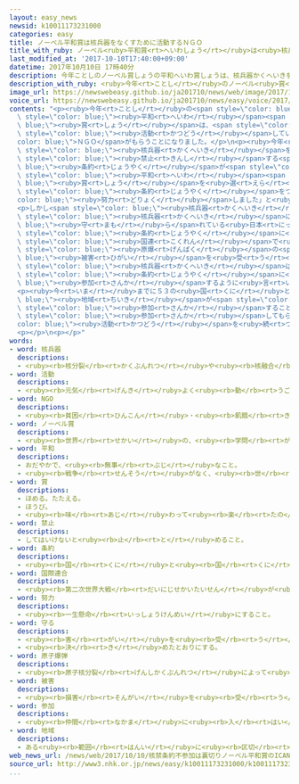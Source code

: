 ```yaml
---
layout: easy_news
newsid: k10011173231000
categories: easy
title: ノーベル平和賞は核兵器をなくすために活動するＮＧＯ
title_with_ruby: ノーベル<ruby>平和賞<rt>へいわしょう</rt></ruby>は<ruby>核兵器<rt>かくへいき</rt></ruby>をなくすために<ruby>活動<rt>かつどう</rt></ruby>するＮＧＯ
last_modified_at: '2017-10-10T17:40:00+09:00'
datetime: 2017年10月10日 17時40分
description: 今年ことしのノーベル賞しょうの平和へいわ賞しょうは、核兵器かくへいきをなくすために世界せかいで活動かつどうしている「ＩＣＡＮ」というＮＧＯがもらうことになりました。
description_with_ruby: <ruby>今年<rt>ことし</rt></ruby>のノーベル<ruby>賞<rt>しょう</rt></ruby>の<ruby>平和<rt>へいわ</rt></ruby><ruby>賞<rt>しょう</rt></ruby>は、<ruby>核兵器<rt>かくへいき</rt></ruby>をなくすために<ruby>世界<rt>せかい</rt></ruby>で<ruby>活動<rt>かつどう</rt></ruby>している「ＩＣＡＮ」というＮＧＯがもらうことになりました。
image_url: https://newswebeasy.github.io/ja201710/news/web/image/2017/10/10/k10011173231000.jpg
voice_url: https://newswebeasy.github.io/ja201710/news/easy/voice/2017/10/10/k10011173231000.mp3
contents: "<p><ruby>今年<rt>ことし</rt></ruby>の<span style=\"color: blue;\">ノーベル<ruby>賞<rt>しょう</rt></ruby></span>の<span\
  \ style=\"color: blue;\"><ruby>平和<rt>へいわ</rt></ruby></span><span style=\"color:\
  \ blue;\"><ruby>賞<rt>しょう</rt></ruby></span>は、<span style=\"color: blue;\"><ruby>核兵器<rt>かくへいき</rt></ruby></span>をなくすために<ruby>世界<rt>せかい</rt></ruby>で<span\
  \ style=\"color: blue;\"><ruby>活動<rt>かつどう</rt></ruby></span>している「ＩＣＡＮ」という<span style=\"\
  color: blue;\">ＮＧＯ</span>がもらうことになりました。</p>\n<p><ruby>今年<rt>ことし</rt></ruby>７<ruby>月<rt>がつ</rt></ruby>、<span\
  \ style=\"color: blue;\"><ruby>核兵器<rt>かくへいき</rt></ruby></span>を<ruby>作<rt>つく</rt></ruby>ることや<ruby>使<rt>つか</rt></ruby>うことを<span\
  \ style=\"color: blue;\"><ruby>禁止<rt>きんし</rt></ruby></span>する<span style=\"color:\
  \ blue;\"><ruby>条約<rt>じょうやく</rt></ruby></span>が<span style=\"color: blue;\"><ruby>国連<rt>こくれん</rt></ruby></span>で<ruby>決<rt>き</rt></ruby>まりました。<span\
  \ style=\"color: blue;\"><ruby>平和<rt>へいわ</rt></ruby></span><span style=\"color:\
  \ blue;\"><ruby>賞<rt>しょう</rt></ruby></span>を<ruby>選<rt>えら</rt></ruby>んだ<ruby>人<rt>ひと</rt></ruby>たちは、「ＩＣＡＮは<span\
  \ style=\"color: blue;\"><ruby>条約<rt>じょうやく</rt></ruby></span>をつくるために<span style=\"\
  color: blue;\"><ruby>努力<rt>どりょく</rt></ruby></span>しました」と<ruby>言<rt>い</rt></ruby>いました。</p>\n\
  <p>しかし<span style=\"color: blue;\"><ruby>核兵器<rt>かくへいき</rt></ruby></span>を<ruby>持<rt>も</rt></ruby>っている<ruby>国<rt>くに</rt></ruby>や、アメリカの<span\
  \ style=\"color: blue;\"><ruby>核兵器<rt>かくへいき</rt></ruby></span>に<span style=\"color:\
  \ blue;\"><ruby>守<rt>まも</rt></ruby>ら</span>れている<ruby>日本<rt>にっぽん</rt></ruby>は、<span\
  \ style=\"color: blue;\"><ruby>条約<rt>じょうやく</rt></ruby></span>に<ruby>反対<rt>はんたい</rt></ruby>しています。ＩＣＡＮは<span\
  \ style=\"color: blue;\"><ruby>国連<rt>こくれん</rt></ruby></span>で<ruby>９日<rt>ここのか</rt></ruby>、「<ruby>広島<rt>ひろしま</rt></ruby>や<ruby>長崎<rt>ながさき</rt></ruby>で<span\
  \ style=\"color: blue;\"><ruby>原爆<rt>げんばく</rt></ruby></span>の<span style=\"color:\
  \ blue;\"><ruby>被害<rt>ひがい</rt></ruby></span>を<ruby>受<rt>う</rt></ruby>けた<ruby>人<rt>ひと</rt></ruby>たちは７０<ruby>年<rt>ねん</rt></ruby><ruby>以上<rt>いじょう</rt></ruby>、<span\
  \ style=\"color: blue;\"><ruby>核兵器<rt>かくへいき</rt></ruby></span>は<ruby>危険<rt>きけん</rt></ruby>だと<ruby>世界<rt>せかい</rt></ruby>の<ruby>人<rt>ひと</rt></ruby>たちに<ruby>伝<rt>つた</rt></ruby>えてきました」と<ruby>話<rt>はな</rt></ruby>して、<ruby>日本<rt>にっぽん</rt></ruby>も<span\
  \ style=\"color: blue;\"><ruby>条約<rt>じょうやく</rt></ruby></span>に<span style=\"color:\
  \ blue;\"><ruby>参加<rt>さんか</rt></ruby></span>するように<ruby>言<rt>い</rt></ruby>いました。</p>\n\
  <p><ruby>今<rt>いま</rt></ruby>までに５３の<ruby>国<rt>くに</rt></ruby>と<span style=\"color:\
  \ blue;\"><ruby>地域<rt>ちいき</rt></ruby></span>が<span style=\"color: blue;\"><ruby>条約<rt>じょうやく</rt></ruby></span>に<span\
  \ style=\"color: blue;\"><ruby>参加<rt>さんか</rt></ruby></span>することを<ruby>決<rt>き</rt></ruby>めています。ＩＣＡＮは、これからもっと<ruby>多<rt>おお</rt></ruby>くの<ruby>国<rt>くに</rt></ruby>に<span\
  \ style=\"color: blue;\"><ruby>参加<rt>さんか</rt></ruby></span>してもらうために<span style=\"\
  color: blue;\"><ruby>活動<rt>かつどう</rt></ruby></span>を<ruby>続<rt>つづ</rt></ruby>けると<ruby>言<rt>い</rt></ruby>っています。</p>\n\
  <p></p>\n<p></p>"
words:
- word: 核兵器
  descriptions:
  - <ruby><rb>核分裂</rb><rt>かくぶんれつ</rt></ruby>や<ruby><rb>核融合</rb><rt>かくゆうごう</rt></ruby>によって<ruby><rb>出</rb><rt>で</rt></ruby>るエネルギーを<ruby><rb>利用</rb><rt>りよう</rt></ruby>した<ruby><rb>兵器</rb><rt>へいき</rt></ruby>。<ruby><rb>原子爆弾</rb><rt>げんしばくだん</rt></ruby>や、<ruby><rb>水素爆弾</rb><rt>すいそばくだん</rt></ruby>など。
- word: 活動
  descriptions:
  - <ruby><rb>元気</rb><rt>げんき</rt></ruby>よく<ruby><rb>動</rb><rt>うご</rt></ruby>いたり、<ruby><rb>働</rb><rt>はたら</rt></ruby>いたりすること。
- word: NGO
  descriptions:
  - <ruby><rb>貧困</rb><rt>ひんこん</rt></ruby>・<ruby><rb>飢餓</rb><rt>きが</rt></ruby>・<ruby><rb>難民</rb><rt>なんみん</rt></ruby>・<ruby><rb>環境</rb><rt>かんきょう</rt></ruby>などの<ruby><rb>問題</rb><rt>もんだい</rt></ruby>に<ruby><rb>国境</rb><rt>こっきょう</rt></ruby>をこえて<ruby><rb>取</rb><rt>と</rt></ruby>り<ruby><rb>組</rb><rt>く</rt></ruby>む、<ruby><rb>民間</rb><rt>みんかん</rt></ruby>の<ruby><rb>援助団体</rb><rt>えんじょだんたい</rt></ruby>のこと。
- word: ノーベル賞
  descriptions:
  - <ruby><rb>世界</rb><rt>せかい</rt></ruby>の、<ruby><rb>学問</rb><rt>がくもん</rt></ruby>や<ruby><rb>平和</rb><rt>へいわ</rt></ruby>のためにりっぱな<ruby><rb>仕事</rb><rt>しごと</rt></ruby>をした<ruby><rb>人</rb><rt>ひと</rt></ruby>に、<ruby><rb>毎年</rb><rt>まいとし</rt></ruby>あたえられる<ruby><rb>賞</rb><rt>しょう</rt></ruby>。<ruby><rb>化学者</rb><rt>かがくしゃ</rt></ruby>ノーベルの<ruby><rb>遺言</rb><rt>ゆいごん</rt></ruby>で、この<ruby><rb>制度</rb><rt>せいど</rt></ruby>ができた。
- word: 平和
  descriptions:
  - おだやかで、<ruby><rb>無事</rb><rt>ぶじ</rt></ruby>なこと。
  - <ruby><rb>戦争</rb><rt>せんそう</rt></ruby>がなく、<ruby><rb>世</rb><rt>よ</rt></ruby>の<ruby><rb>中</rb><rt>なか</rt></ruby>が<ruby><rb>無事</rb><rt>ぶじ</rt></ruby>に<ruby><rb>治</rb><rt>おさ</rt></ruby>まっていること。
- word: 賞
  descriptions:
  - ほめる。たたえる。
  - ほうび。
  - <ruby><rb>味</rb><rt>あじ</rt></ruby>わって<ruby><rb>楽</rb><rt>たの</rt></ruby>しむ。
- word: 禁止
  descriptions:
  - してはいけないと<ruby><rb>止</rb><rt>と</rt></ruby>めること。
- word: 条約
  descriptions:
  - <ruby><rb>国</rb><rt>くに</rt></ruby>と<ruby><rb>国</rb><rt>くに</rt></ruby>との<ruby><rb>間</rb><rt>あいだ</rt></ruby>で<ruby><rb>決</rb><rt>き</rt></ruby>め、<ruby><rb>文章</rb><rt>ぶんしょう</rt></ruby>に<ruby><rb>書</rb><rt>か</rt></ruby>いた<ruby><rb>約束</rb><rt>やくそく</rt></ruby>。
- word: 国際連合
  descriptions:
  - <ruby><rb>第二次世界大戦</rb><rt>だいにじせかいたいせん</rt></ruby>が<ruby><rb>終</rb><rt>お</rt></ruby>わった１９４５<ruby><rb>年</rb><rt>ねん</rt></ruby>、<ruby><rb>世界</rb><rt>せかい</rt></ruby>の<ruby><rb>平和</rb><rt>へいわ</rt></ruby>と<ruby><rb>安全</rb><rt>あんぜん</rt></ruby>を<ruby><rb>守</rb><rt>まも</rt></ruby>るために<ruby><rb>作</rb><rt>つく</rt></ruby>られた<ruby><rb>仕組</rb><rt>しく</rt></ruby>み。<ruby><rb>本部</rb><rt>ほんぶ</rt></ruby>はアメリカのニューヨークにある。<ruby><rb>国連</rb><rt>こくれん</rt></ruby>。<ruby><rb>UN</rb><rt>ユーエヌ</rt></ruby>。
- word: 努力
  descriptions:
  - <ruby><rb>一生懸命</rb><rt>いっしょうけんめい</rt></ruby>にすること。
- word: 守る
  descriptions:
  - <ruby><rb>害</rb><rt>がい</rt></ruby>を<ruby><rb>受</rb><rt>う</rt></ruby>けないように、<ruby><rb>防</rb><rt>ふせ</rt></ruby>ぐ。
  - <ruby><rb>決</rb><rt>き</rt></ruby>めたとおりにする。
- word: 原子爆弾
  descriptions:
  - <ruby><rb>原子核分裂</rb><rt>げんしかくぶんれつ</rt></ruby>によって<ruby><rb>起</rb><rt>お</rt></ruby>こる、ものすごい<ruby><rb>力</rb><rt>ちから</rt></ruby>と<ruby><rb>高</rb><rt>たか</rt></ruby>い<ruby><rb>熱</rb><rt>ねつ</rt></ruby>を<ruby><rb>利用</rb><rt>りよう</rt></ruby>した<ruby><rb>爆弾</rb><rt>ばくだん</rt></ruby>。<ruby><rb>一度</rb><rt>いちど</rt></ruby>に<ruby><rb>多</rb><rt>おお</rt></ruby>くの<ruby><rb>人</rb><rt>ひと</rt></ruby>を<ruby><rb>殺</rb><rt>ころ</rt></ruby>す。<ruby><rb>原爆</rb><rt>げんばく</rt></ruby>。
- word: 被害
  descriptions:
  - <ruby><rb>損害</rb><rt>そんがい</rt></ruby>を<ruby><rb>受</rb><rt>う</rt></ruby>けること。また、<ruby><rb>受</rb><rt>う</rt></ruby>けた<ruby><rb>害</rb><rt>がい</rt></ruby>。
- word: 参加
  descriptions:
  - <ruby><rb>仲間</rb><rt>なかま</rt></ruby>に<ruby><rb>入</rb><rt>はい</rt></ruby>ること。
- word: 地域
  descriptions:
  - ある<ruby><rb>範囲</rb><rt>はんい</rt></ruby>に<ruby><rb>区切</rb><rt>くぎ</rt></ruby>られた<ruby><rb>土地</rb><rt>とち</rt></ruby>。
web_news_url: /news/web/2017/10/10/核禁条約不参加は裏切りノーベル平和賞のICAN/
source_url: http://www3.nhk.or.jp/news/easy/k10011173231000/k10011173231000.html
...
```

